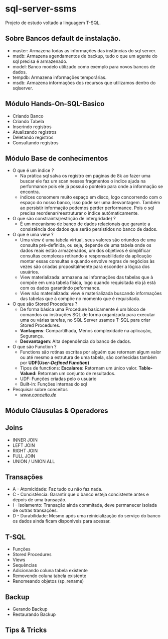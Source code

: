 # sql-server-ssms
Projeto de estudo voltado a linguagem T-SQL.

## Sobre Bancos default de instalação.
- master:  Armazena todas as informações das instâncias do sql server.
- msdb: Armazena agendamentos de backup, tudo o que um agente do sql precisa é armazenado.
- model: Banco modelo utilizado como exemplo para novos bancos de dados.
- tempdb: Armazena informações temporárias.
- msdb: Armazena informações dos recursos que utilizamos dentro do sqlserver.

## Módulo Hands-On-SQL-Basico
- Criando Banco
- Criando Tabela
- Inserindo registros
- Atualizando registros
- Deletando registros
- Consultando registros

## Módulo Base de conhecimentos
* O que é um índice ?
  - Na prática sql salva  os registro em páginas de 8k ao fazer uma buscar ele faz um scan nesses fragmentos o indice ajuda na performance pois ele já possui o ponteiro para onde a informação se encontra.
  - índices consomem muito espaço em disco, logo concorrendo com o espaço do nosso banco, isso pode ser uma desvantagem. Também ao persistir informação podemos perder performance. Pois o sql precisa reordenar/reestruturar o índice autómaticamente.
* O que são constraints(restrição de intergridade) ?
  - É um mecanismo de banco de dados relacionais que garante a consistência dos dados que serão persistidos no banco de dados.  
* O que é uma view ?
  - Uma view é uma tabela virtual, seus valores são oriundos de uma consulta pré-definida, ou seja, depende de uma tabela onde os dados reais estão armazenados, um dos objetivos é simplificar consultas complexas retirando a responsabilidade da aplicação montar essas consultas e quando envolve regras de negócios às vezes são criadas propositalmente para esconder a lógica dos usuários.
  - View materializada: armazena as informações das tabelas que à compõe em uma tabela fisica, logo quando requisitada ela já está com os dados garantindo peformance.
  - View não materializada: view é materializada buscando informações das tabelas que à compõe no momento que é requisitada.
 * O que são Stored Procedures ?
   - De forma básica uma Procedure basicamente é um bloco de comandos ou instruções SQL de forma organizada para executar uma ou várias tarefas, no SQL Server usamos T-SQL para criar Stored Procedures.
   - **Vantagens**: Compartilhada, Menos complexidade na aplicação, Segurança.
   - **Desvantagem**: Alta dependência do banco de dados.
 * O que são Function ?
   - Functions são rotinas escritas por alguém que retornam algum valor ou até mesmo a estrutura de uma tabela, são conhecidas também por **UDF(_User-Defined Function_)**
   - Tipos de functions: **Escalares:** Retornam um único valor. **Table-Valued:** Retornam um conjunto de resultados.
   - UDF: Funções criadas pelo o usuário
   - Built-In: Funções internas do sql
* Pesquisar sobre conceitos
  - _www.conceito.de_
  
## Módulo Cláusulas & Operadores

## Joins
- INNER JOIN
- LEFT JOIN
- RIGHT JOIN
- FULL JOIN
- UNION / UNION ALL

## Transações
* A - Atomicidade: Faz tudo ou não faz nada.
* C - Concistência: Garantir que o banco esteja concistente antes e depois de uma transação.
* I - Isolamento: Transação ainda commitada, deve permanecer isolada de outras transações. 
* D - Durabilidade: Mesmo após uma reinicialização do serviço do banco os dados ainda ficam disponiveis para acessar. 

## T-SQL
- Funções
- Stored Procedures
- Views
- Sequências
- Adicionando coluna tabela existente
- Removendo coluna tabela existente
- Renomeando objetos (sp_rename)

## Backup
- Gerando Backup
- Restaurando Backup

## Tips & Tricks